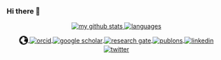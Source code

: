 ### Hi there 👋

<!--
**ajacquey/ajacquey** is a ✨ _special_ ✨ repository because its `README.md` (this file) appears on your GitHub profile.

Here are some ideas to get you started:

- 🔭 I’m currently working on ...
- 🌱 I’m currently learning ...
- 👯 I’m looking to collaborate on ...
- 🤔 I’m looking for help with ...
- 💬 Ask me about ...
- 📫 How to reach me: ...
- 😄 Pronouns: ...
- ⚡ Fun fact: ...
-->

<a align="center" href="http://juanesgroup.mit.edu/ajacquey">
    <p align="center">
    <img src="https://github-readme-stats.vercel.app/api?username=ajacquey&count_private=true&show_icons=true&theme=gotham" alt="my github stats" width="420"/>&nbsp;<img src="https://github-readme-stats.vercel.app/api/top-langs/?username=ajacquey&layout=compact&theme=gotham" alt="languages" height="165">
    </p>
</a>

<p align="center">

<a href="http://juanesgroup.mit.edu/ajacquey" target="blank">
<img align="center" src="https://raw.githubusercontent.com/iconic/open-iconic/master/svg/globe.svg" alt="homepage" height="20" width="20" />
</a>

<a href="https://orcid.org/0000-0002-6259-4305" target="blank">
<img align="center" src="https://cdn.jsdelivr.net/npm/simple-icons@3.0.1/icons/orcid.svg" alt="orcid" height="20" width="20" />
</a>

<a href="https://scholar.google.com/citations?user=VUgCBykAAAAJ&hl=en" target="blank">
<img align="center" src="https://cdn.jsdelivr.net/npm/simple-icons@3.0.1/icons/googlescholar.svg" alt="google scholar" height="20" width="20" />
</a>

<a href="https://www.researchgate.net/profile/Antoine_Jacquey" target="blank">
<img align="center" src="https://cdn.jsdelivr.net/npm/simple-icons@3.0.1/icons/researchgate.svg" alt="research gate" height="20" width="20" />
</a>

<a href="https://publons.com/researcher/3732072/antoine-b-jacquey" target="blank">
<img align="center" src="https://cdn.jsdelivr.net/npm/simple-icons@3.0.1/icons/publons.svg" alt="publons" height="20" width="20" />
</a>

<a href="https://www.linkedin.com/in/antoine-jacquey/" target="blank">
<img align="center" src="https://cdn.jsdelivr.net/npm/simple-icons@3.0.1/icons/linkedin.svg" alt="linkedin" height="20" width="20" />
</a>

<a href="https://twitter.com/antoine_jacquey" target="blank">
<img align="center" src="https://cdn.jsdelivr.net/npm/simple-icons@3.0.1/icons/twitter.svg" alt="twitter" height="20" width="20" />
</a>



</p>
